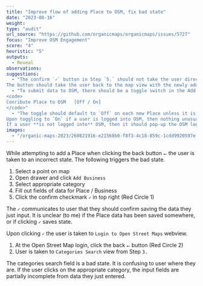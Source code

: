 ```yaml
---
title: "Improve flow of adding Place to OSM, fix bad state"
date: "2023-08-16"
weight: 
type: "audit"
url_source: "https://github.com/organicmaps/organicmaps/issues/5727"
focus: "Improve OSM Engagement"
score: "4"
heuristic: "5"
outputs:
  - Reveal
observations:
suggestions:
  - "The confirm `✓` button in Step `5.` should not take the user directly to OSM login screen. 
The button should take the user back to the map view with the newly added Place selected."
  - "To submit data to OSM, there should be a toggle switch in the Add Place form.
<code>
Conribute Place to OSM   [Off / On]
</code>"
  - "The toggle should default to `Off` on each new Place unless it is editable in a global setting. 
Upon toggling to `On` if a user is logged into OSM, then nothing unusual happens, the data is sent.
If a user **is not logged into** OSM, then it should pop-up the OSM login screen at that moment."
images:
  - "/organic-maps-2023/260821916-e21568b0-f8f3-4c18-859c-1cdd9920597e.png"  
---
```


While attempting to add a Place when clicking the back button `⭠` the user is taken to an incorrect state.
The following triggers the bad state.

1. Select a point on map
2. Open drawer and click `Add Business`
3. Select appropriate category
4. Fill out fields of data for Place / Business
5. Click the confirm checkmark `✓` in top right (Red Circle 1)

The `✓` communicates to user that they should confirm saving the data they just input. It is unclear (to me) if the Place data has been saved somewhere, or if clicking `✓` saves state.

Upon clicking `✓` the user is taken to `Login to Open Street Maps` webview. 

1. At the Open Street Map login, click the back `⭠` button (Red Circle 2)
2. User is taken to `Categories Search` view from Step `3.` 

The categories search field is a bad state. It is confusing to user where they are.
If the user clicks on the appropriate category, the input fields are partially incomplete from data they just entered.
